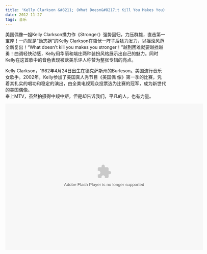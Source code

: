 ```yaml
---
title: 'Kelly Clarkson &#8211; (What Doesn&#8217;t Kill You Makes You) Stronger'
date: 2012-11-27
tags: 音乐
---
```

<span style="font-size:14px;">美国偶像一姐Kelly Clarkson携力作《Stronger》强势回归，力压群雄，直击第一宝座！一向就是&ldquo;励志姐&rdquo;的Kelly Clarkson在蛰伏一阵子后猛力发力，以摇滚风范全新复出！&ldquo;What doesn't kill you makes you stronger！&rdquo;越到困难就要越挫越勇！曲调轻快动感，Kelly用华丽和端庄两种装扮风格展示出自己的魅力。同时Kelly在这首歌中的音色表现被欧美乐评人称赞为整张专辑的亮点。</span>

<span style="font-size:14px;">Kelly Clarkson，1982年4月24日出生在德克萨斯州的Burleson。美国流行音乐女歌手。2002年，Kelly参加了美国真人秀节目《美国偶 像》第一季的比赛，凭着其扎实的唱功和稳定的演出，由全美电视观众投票选为比赛的冠军，成为新世代的美国偶像。<br /> 奉上MTV，虽然拍摄得中规中矩，但是却告诉我们，平凡的人，也有力量。</span>

<p style="text-align: center;">
  <embed align="middle" allowfullscreen="true" allowscriptaccess="always" height="460" quality="high" src="http://player.youku.com/player.php/sid/XMzMyMzgzNjI4/v.swf" type="application/x-shockwave-flash" width="620">
  </embed>
</p>
